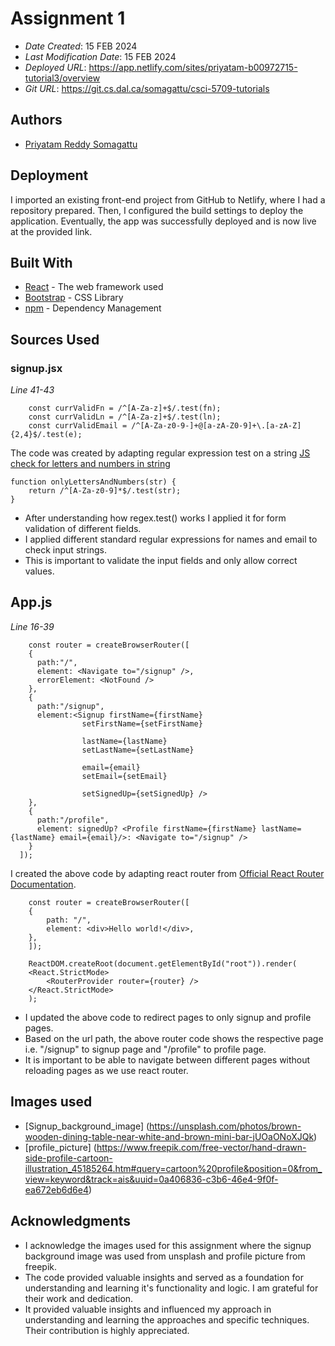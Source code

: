 # Assignment 1

- _Date Created_: 15 FEB 2024
- _Last Modification Date_: 15 FEB 2024
- _Deployed URL_: https://app.netlify.com/sites/priyatam-b00972715-tutorial3/overview
- _Git URL_: https://git.cs.dal.ca/somagattu/csci-5709-tutorials

## Authors

- [Priyatam Reddy Somagattu](pr889078@dal.ca)

## Deployment

I imported an existing front-end project from GitHub to Netlify, where I had a repository prepared. Then, I configured the build settings to deploy the application. Eventually, the app was successfully deployed and is now live at the provided link.

## Built With

- [React](https://legacy.reactjs.org/docs/getting-started.html/) - The web framework used
- [Bootstrap](https://getbootstrap.com/) - CSS Library
- [npm](https://docs.npmjs.com//) - Dependency Management

## Sources Used

### signup.jsx

_Line 41-43_

```
    const currValidFn = /^[A-Za-z]+$/.test(fn);
    const currValidLn = /^[A-Za-z]+$/.test(ln);
    const currValidEmail = /^[A-Za-z0-9-]+@[a-zA-Z0-9]+\.[a-zA-Z]{2,4}$/.test(e);
```

The code was created by adapting regular expression test on a string [JS check for letters and numbers in string](https://plainenglish.io/blog/javascript-check-if-string-contains-only-letters-and-numbers-5dce23ddfecf)

```
function onlyLettersAndNumbers(str) {
	return /^[A-Za-z0-9]*$/.test(str);
}
```

- After understanding how regex.test() works I applied it for form validation of different fields.
- I applied different standard regular expressions for names and email to check input strings.
- This is important to validate the input fields and only allow correct values.

## App.js

_Line 16-39_

```
    const router = createBrowserRouter([
    {
      path:"/",
      element: <Navigate to="/signup" />,
      errorElement: <NotFound />
    },
    {
      path:"/signup",
      element:<Signup firstName={firstName}
                setFirstName={setFirstName}

                lastName={lastName}
                setLastName={setLastName}

                email={email}
                setEmail={setEmail}
                
                setSignedUp={setSignedUp} />
    },
    {
      path:"/profile",
      element: signedUp? <Profile firstName={firstName} lastName={lastName} email={email}/>: <Navigate to="/signup" />
    }
  ]);
```

I created the above code by adapting react router from [Official React Router Documentation](https://reactrouter.com/en/main/start/tutorial#jsx-routes).

```
    const router = createBrowserRouter([
    {
        path: "/",
        element: <div>Hello world!</div>,
    },
    ]);

    ReactDOM.createRoot(document.getElementById("root")).render(
    <React.StrictMode>
        <RouterProvider router={router} />
    </React.StrictMode>
    );
```

- I updated the above code to redirect pages to only signup and profile pages.
- Based on the url path, the above router code shows the respective page i.e. "/signup" to signup page and "/profile" to profile page.
- It is important to be able to navigate between different pages without reloading pages as we use react router.

## Images used

- [Signup_background_image] (https://unsplash.com/photos/brown-wooden-dining-table-near-white-and-brown-mini-bar-jUOaONoXJQk)
- [profile_picture] (https://www.freepik.com/free-vector/hand-drawn-side-profile-cartoon-illustration_45185264.htm#query=cartoon%20profile&position=0&from_view=keyword&track=ais&uuid=0a406836-c3b6-46e4-9f0f-ea672eb6d6e4)

## Acknowledgments

- I acknowledge the images used for this assignment where the signup background image was used from unsplash and profile picture from freepik.
- The code provided valuable insights and served as a foundation for understanding and learning it's functionality and logic. I am grateful for their work and dedication.
- It provided valuable insights and influenced my approach in understanding and learning the approaches and specific techniques. Their contribution is highly appreciated.